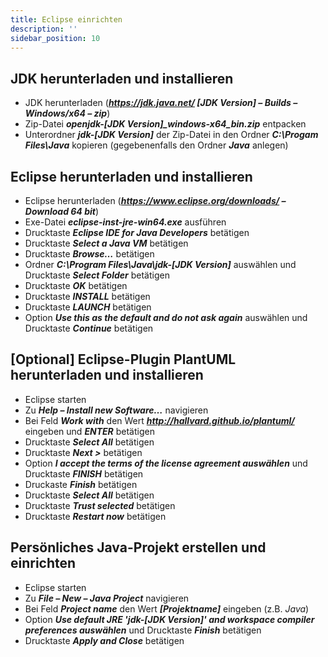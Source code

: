 ```yaml
---
title: Eclipse einrichten
description: ''
sidebar_position: 10
---
```


## JDK herunterladen und installieren

- JDK herunterladen (_**https://jdk.java.net/ \[JDK Version\] – Builds – Windows/x64 – zip**_)
- Zip-Datei _**openjdk-\[JDK Version\]\_windows-x64_bin.zip**_ entpacken
- Unterordner _**jdk-\[JDK Version\]**_ der Zip-Datei in den Ordner _**C:\Progam Files\Java**_ kopieren (gegebenenfalls den Ordner _**Java**_ anlegen)

## Eclipse herunterladen und installieren

- Eclipse herunterladen (_**https://www.eclipse.org/downloads/ – Download 64 bit**_)
- Exe-Datei _**eclipse-inst-jre-win64.exe**_ ausführen
- Drucktaste _**Eclipse IDE for Java Developers**_ betätigen
- Drucktaste _**Select a Java VM**_ betätigen
- Drucktaste _**Browse…**_ betätigen
- Ordner _**C:\Program Files\Java\jdk-\[JDK Version\]**_ auswählen und Drucktaste _**Select Folder**_ betätigen
- Drucktaste _**OK**_ betätigen
- Drucktaste _**INSTALL**_ betätigen
- Drucktaste _**LAUNCH**_ betätigen
- Option _**Use this as the default and do not ask again**_ auswählen und Drucktaste _**Continue**_ betätigen

## \[Optional\] Eclipse-Plugin PlantUML herunterladen und installieren

- Eclipse starten
- Zu _**Help – Install new Software…**_ navigieren
- Bei Feld _**Work with**_ den Wert _**http://hallvard.github.io/plantuml/**_ eingeben und _**ENTER**_ betätigen
- Drucktaste _**Select All**_ betätigen
- Drucktaste _**Next >**_ betätigen
- Option _**I accept the terms of the license agreement auswählen**_ und Drucktaste _**FINISH**_ betätigen
- Druckaste _**Finish**_ betätigen
- Drucktaste _**Select All**_ betätigen
- Drucktaste _**Trust selected**_ betätigen
- Drucktaste _**Restart now**_ betätigen

## Persönliches Java-Projekt erstellen und einrichten

- Eclipse starten
- Zu _**File – New – Java Project**_ navigieren
- Bei Feld _**Project name**_ den Wert _**\[Projektname\]**_ eingeben (z.B. _Java_)
- Option _**Use default JRE 'jdk-\[JDK Version\]' and workspace compiler preferences auswählen**_ und Drucktaste _**Finish**_ betätigen
- Drucktaste _**Apply and Close**_ betätigen
